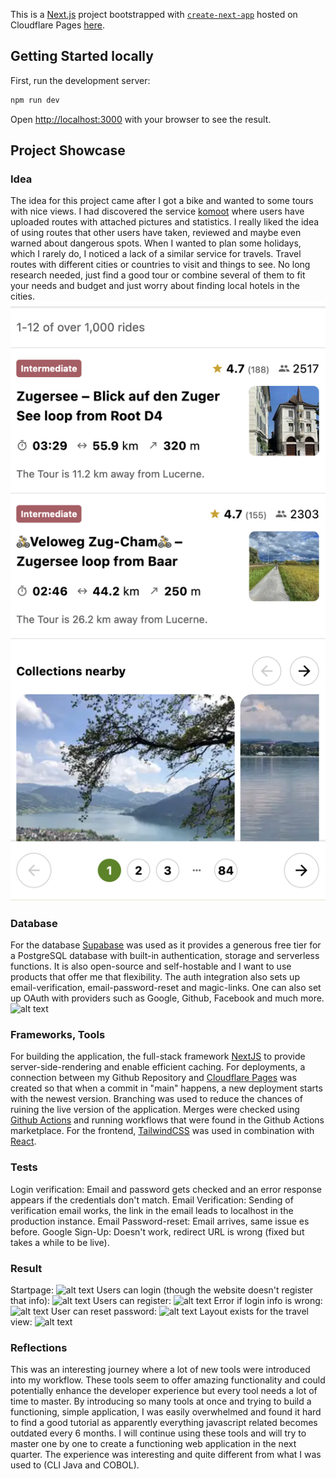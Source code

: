 This is a [Next.js](https://nextjs.org/) project bootstrapped with [`create-next-app`](https://github.com/vercel/next.js/tree/canary/packages/create-next-app) hosted on Cloudflare Pages [here](https://travelapp.emrebox.work).

## Getting Started locally

First, run the development server:

```bash
npm run dev
```
Open [http://localhost:3000](http://localhost:3000) with your browser to see the result.

## Project Showcase

### Idea
The idea for this project came after I got a bike and wanted to some tours with nice views. I had discovered the service [komoot](https://komoot.com) where users have uploaded routes with attached pictures and statistics. I really liked the idea of using routes that other users have taken, reviewed and maybe even warned about dangerous spots. 
When I wanted to plan some holidays, which I rarely do, I noticed a lack of a similar service for travels. Travel routes with different cities or countries to visit and things to see. No long research needed, just find a good tour or combine several of them to fit your needs and budget and just worry about finding local hotels in the cities.
![Komoot](https://github.com/EmreTokyuez/travel/blob/main/images/komoot.png)
### Database
For the database [Supabase](https://supabase.com) was used as it provides a generous free tier for a PostgreSQL database with built-in authentication, storage and serverless functions. It is also open-source and self-hostable and I want to use products that offer me that flexibility.
The auth integration also sets up email-verification, email-password-reset and magic-links. One can also set up OAuth with providers such as Google, Github, Facebook and much more.
![alt text](http://url/to/img.png)
### Frameworks, Tools
For building the application, the full-stack framework [NextJS](https://nextjs.org/) to provide server-side-rendering and enable efficient caching. For deployments, a connection between my Github Repository and [Cloudflare Pages](https://pages.cloudflare.com/) was created so that when a commit in "main" happens, a new deployment starts with the newest version. Branching was used to reduce the chances of ruining the live version of the application. Merges were checked using [Github Actions](https://docs.github.com/en/actions) and running workflows that were found in the Github Actions marketplace.
For the frontend, [TailwindCSS](https://tailwindcss.com/) was used in combination with [React](https://react.dev/).
### Tests
Login verification: Email and password gets checked and an error response appears if the credentials don't match.
Email Verification:
Sending of verification email works, the link in the email leads to localhost in the production instance. 
Email Password-reset: Email arrives, same issue es before.
Google Sign-Up: Doesn't work, redirect URL is wrong (fixed but takes a while to be live).
### Result
Startpage:
![alt text](http://url/to/img.png)
Users can login (though the website doesn't register that info):
![alt text](http://url/to/img.png)
Users can register:
![alt text](http://url/to/img.png)
Error if login info is wrong:
![alt text](http://url/to/img.png)
User can reset password:
![alt text](http://url/to/img.png)
Layout exists for the travel view:
![alt text](http://url/to/img.png)

### Reflections
This was an interesting journey where a lot of new tools were introduced into my workflow. These tools seem to offer amazing functionality and could potentially enhance the developer experience but every tool needs a lot of time to master. By introducing so many tools at once and trying to build a functioning, simple application, I was easily overwhelmed and found it hard to find a good tutorial as apparently everything javascript related becomes outdated every 6 months.
I will continue using these tools and will try to master one by one to create a functioning web application in the next quarter.
The experience was interesting and quite different from what I was used to (CLI Java and COBOL).
